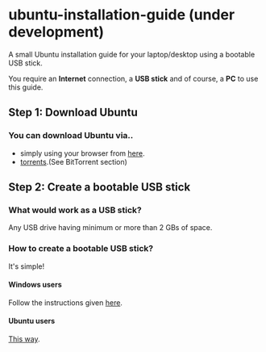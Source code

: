 # ubuntu-installation-guide (under development)
A small Ubuntu installation guide for your laptop/desktop using a bootable USB stick. <br>

You require an <strong>Internet</strong> connection, a <strong>USB stick</strong> and of course, a <strong>PC</strong> to use this guide.<br>

<h2>Step 1: Download Ubuntu</h2>
<h3>You can download Ubuntu via..</h3>
<ul>
<li>simply using your browser from <a href="http://www.ubuntu.com/download/desktop/contribute?version=16.04.1&architecture=amd64">here</a>.</li>
<li><a href="http://www.ubuntu.com/download/alternative-downloads">torrents</a>.(See BitTorrent section)</li>
</ul>

<h2>Step 2: Create a bootable USB stick</h2>

<h3>What would work as a USB stick?</h3>
<p>Any USB drive having minimum or more than 2 GBs of space.</p>

<h3>How to create a bootable USB stick?</h3>
<p>It's simple!</p>
<h4>Windows users</h4>
<p>Follow the instructions given <a href="http://www.ubuntu.com/download/desktop/create-a-usb-stick-on-windows">here</a>.</p>
<h4>Ubuntu users</h4>
<p><a href="http://www.ubuntu.com/download/desktop/create-a-usb-stick-on-ubuntu">This way</a>.</p>
